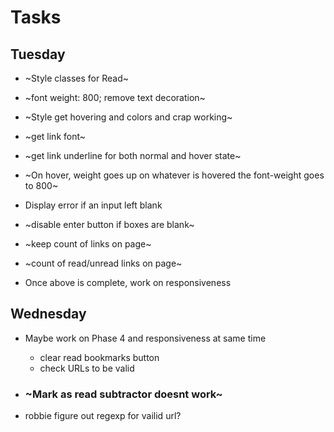 # Tasks

## Tuesday
* ~Style classes for Read~
 * ~font weight: 800; remove text decoration~
* ~Style get hovering and colors and crap working~ 
 * ~get link font~ 
 * ~get link underline for both normal and hover state~
 *  ~On hover, weight goes up on whatever is hovered the font-weight goes to 800~
 


* Display error if an input left blank

* ~disable enter button if boxes are blank~

* ~keep count of links on page~

* ~count of read/unread links on page~

* Once above is complete, work on responsiveness

## Wednesday
* Maybe work on Phase 4 and responsiveness at same time
  * clear read bookmarks button
  * check URLs to be valid
* ### ~Mark as read subtractor doesnt work~

* robbie figure out regexp for vailid url?
